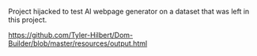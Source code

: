 Project hijacked to test AI webpage generator on a dataset that was left in this project.  

https://github.com/Tyler-Hilbert/Dom-Builder/blob/master/resources/output.html